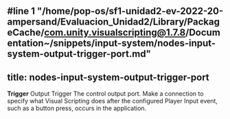 #line 1 "/home/pop-os/sf1-unidad2-ev-2022-20-ampersand/Evaluacion_Unidad2/Library/PackageCache/com.unity.visualscripting@1.7.8/Documentation~/snippets/input-system/nodes-input-system-output-trigger-port.md"
---
title: nodes-input-system-output-trigger-port
---
<tr>
<td><strong>Trigger</strong></td>
<td>Output Trigger</td>
<td>The control output port. Make a connection to specify what Visual Scripting does after the configured Player Input event, such as a button press, occurs in the application.</td>
</tr>
